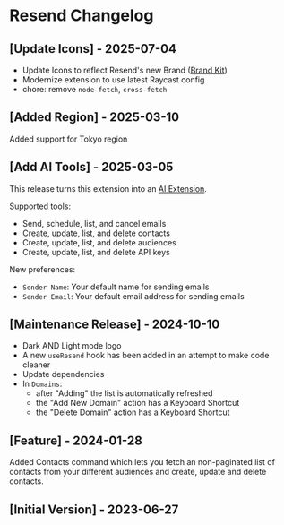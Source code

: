 # Resend Changelog

## [Update Icons] - 2025-07-04

- Update Icons to reflect Resend's new Brand ([Brand Kit](https://resend.com/brand))
- Modernize extension to use latest Raycast config
- chore: remove `node-fetch`, `cross-fetch`

## [Added Region] - 2025-03-10

Added support for Tokyo region

## [Add AI Tools] - 2025-03-05

This release turns this extension into an [AI Extension](https://youtu.be/sHIlFKKaq0A).

Supported tools:

- Send, schedule, list, and cancel emails
- Create, update, list, and delete contacts
- Create, update, list, and delete audiences
- Create, update, list, and delete API keys

New preferences:

- `Sender Name`: Your default name for sending emails
- `Sender Email`: Your default email address for sending emails

## [Maintenance Release] - 2024-10-10

- Dark AND Light mode logo
- A new `useResend` hook has been added in an attempt to make code cleaner
- Update dependencies
- In `Domains`:
  - after "Adding" the list is automatically refreshed
  - the "Add New Domain" action has a Keyboard Shortcut
  - the "Delete Domain" action has a Keyboard Shortcut

## [Feature] - 2024-01-28

Added Contacts command which lets you fetch an non-paginated list of contacts from your different audiences and create, update and delete contacts.

## [Initial Version] - 2023-06-27
